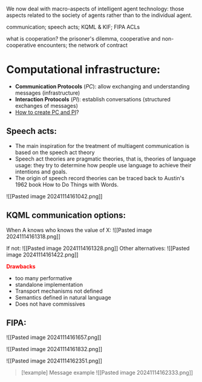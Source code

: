 We now deal with macro-aspects of intelligent agent technology: those aspects related to the society of agents rather than to the individual agent. 

communication; speech acts; KQML & KIF; FIPA ACLs 

what is cooperation? the prisoner's dilemma, cooperative and non-cooperative encounters; the network of contract

# Computational infrastructure:

- **Communication Protocols** (*PC*): allow exchanging and understanding messages (infrastructure) 
- **Interaction Protocols** (*PI*): establish conversations (structured exchanges of messages) 
- <u>How to create PC and PI</u>?

## Speech acts:

- The main inspiration for the treatment of multiagent communication is based on the speech act theory 
- Speech act theories are pragmatic theories, that is, theories of language usage: they try to determine how people use language to achieve their intentions and goals. 
- The origin of speech record theories can be traced back to Austin's 1962 book How to Do Things with Words.

![[Pasted image 20241114161042.png]]

## KQML communication options:

When A knows who knows the value of X:
![[Pasted image 20241114161318.png]]

If not:
![[Pasted image 20241114161328.png]]
Other alternatives:
![[Pasted image 20241114161422.png]]

<b style="color:red">Drawbacks</b>
- too many performative 
- standalone implementation 
- Transport mechanisms not defined 
- Semantics defined in natural language 
- Does not have commissives

## FIPA:
![[Pasted image 20241114161657.png]]

![[Pasted image 20241114161832.png]]

![[Pasted image 20241114162351.png]]

>[!example] Message example
>![[Pasted image 20241114162333.png]]


